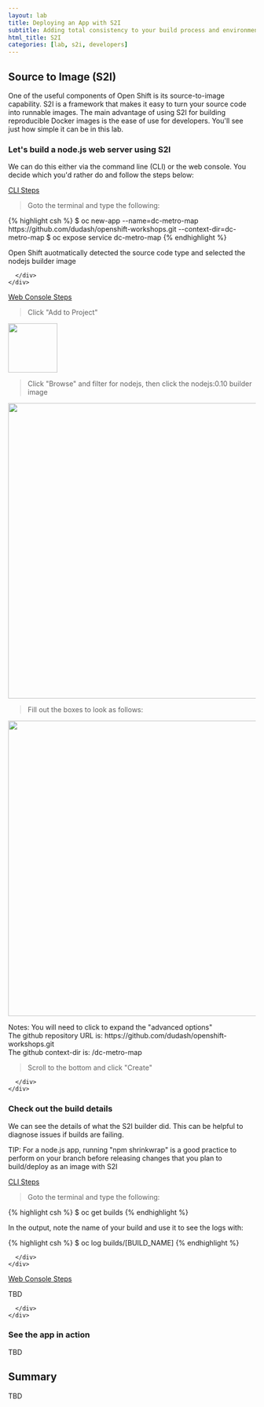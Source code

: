 ```yaml
---
layout: lab
title: Deploying an App with S2I
subtitle: Adding total consistency to your build process and environment
html_title: S2I
categories: [lab, s2i, developers]
---
```


## Source to Image (S2I)
One of the useful components of Open Shift is its source-to-image capability.  S2I is a framework that makes it easy to turn your source code into runnable images.  The main advantage of using S2I for building reproducible Docker images is the ease of use for developers.  You'll see just how simple it can be in this lab.

### Let's build a node.js web server using S2I
We can do this either via the command line (CLI) or the web console.  You decide which you'd rather do and follow the steps below:

<div class="panel-group" id="accordionA" role="tablist" aria-multiselectable="true">
  <div class="panel panel-default">
    <div class="panel-heading" role="tab" id="headingAOne">
      <div class="panel-title">
        <a role="button" data-toggle="collapse" data-parent="#accordionA" href="#collapseAOne" aria-expanded="true" aria-controls="collapseAOne">
          CLI Steps
        </a>
      </div>
    </div>
    <div id="collapseAOne" class="panel-collapse collapse in" role="tabpanel" aria-labelledby="headingAOne">
      <div class="panel-body">

<blockquote>
<i class="fa fa-terminal"></i> Goto the terminal and type the following:
</blockquote>
{% highlight csh %}
$ oc new-app --name=dc-metro-map https://github.com/dudash/openshift-workshops.git --context-dir=dc-metro-map
$ oc expose service dc-metro-map
{% endhighlight %}

<i class="fa fa-info-circle"></i> Open Shift auotmatically detected the source code type and selected the nodejs builder image

      </div>
    </div>
  </div>
  <div class="panel panel-default">
    <div class="panel-heading" role="tab" id="headingATwo">
      <div class="panel-title">
        <a class="collapsed" role="button" data-toggle="collapse" data-parent="#accordionA" href="#collapseATwo" aria-expanded="false" aria-controls="collapseATwo">
          Web Console Steps
        </a>
      </div>
    </div>
    <div id="collapseATwo" class="panel-collapse collapse" role="tabpanel" aria-labelledby="headingATwo">
      <div class="panel-body">

<blockquote>
Click "Add to Project"
</blockquote>
<p><img src="{{ site.baseurl }}/www/screenshots/ose-lab-s2i-addbutton.png" width="100"/></p>

<blockquote>
Click "Browse" and filter for nodejs, then click the nodejs:0.10 builder image
</blockquote>
<p><img src="{{ site.baseurl }}/www/screenshots/ose-lab-s2i-filternode.png" width="600"/></p>

<blockquote>
Fill out the boxes to look as follows:
</blockquote>
<p><img src="{{ site.baseurl }}/www/screenshots/ose-lab-s2i-addtoproject.png" width="600"/></p>
<p>
Notes: You will need to click to expand the "advanced options"<br/>
The github repository URL is: https://github.com/dudash/openshift-workshops.git<br/>
The github context-dir is: /dc-metro-map<br/>
</p>

<blockquote>
Scroll to the bottom and click "Create"
</blockquote>

      </div>
    </div>
  </div>
</div>

### Check out the build details
We can see the details of what the S2I builder did.  This can be helpful to diagnose issues if builds are failing.

<i class="fa fa-magic"></i> TIP: For a node.js app, running "npm shrinkwrap" is a good practice to perform on your branch before releasing changes that you plan to build/deploy as an image with S2I

<div class="panel-group" id="accordionB" role="tablist" aria-multiselectable="true">
  <div class="panel panel-default">
    <div class="panel-heading" role="tab" id="headingBOne">
      <div class="panel-title">
        <a role="button" data-toggle="collapse" data-parent="#accordionB" href="#collapseBOne" aria-expanded="true" aria-controls="collapseBOne">
          CLI Steps
        </a>
      </div>
    </div>
    <div id="collapseBOne" class="panel-collapse collapse in" role="tabpanel" aria-labelledby="headingBOne">
      <div class="panel-body">

<blockquote>
<i class="fa fa-terminal"></i> Goto the terminal and type the following:
</blockquote>

{% highlight csh %}
$ oc get builds
{% endhighlight %}

In the output, note the name of your build and use it to see the logs with:

{% highlight csh %}
$ oc log builds/[BUILD_NAME]
{% endhighlight %}

      </div>
    </div>
  </div>
  <div class="panel panel-default">
    <div class="panel-heading" role="tab" id="headingBTwo">
      <div class="panel-title">
        <a class="collapsed" role="button" data-toggle="collapse" data-parent="#accordionB" href="#collapseBTwo" aria-expanded="false" aria-controls="collapseBTwo">
          Web Console Steps
        </a>
      </div>
    </div>
    <div id="collapseBTwo" class="panel-collapse collapse" role="tabpanel" aria-labelledby="headingBTwo">
      <div class="panel-body">

TBD

      </div>
    </div>
  </div>
</div>

### See the app in action
TBD

## Summary
TBD

[1]: https://docs.openshift.com/enterprise/latest/dev_guide/new_app.html
